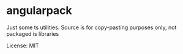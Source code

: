 # angularpack

Just some ts utilities. Source is for copy-pasting purposes only, not packaged is libraries


License: MIT



